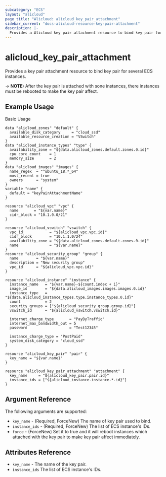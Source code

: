 ```yaml
---
subcategory: "ECS"
layout: "alicloud"
page_title: "Alicloud: alicloud_key_pair_attachment"
sidebar_current: "docs-alicloud-resource-key-pair-attachment"
description: |-
  Provides a Alicloud key pair attachment resource to bind key pair for several ECS instances.
---
```


# alicloud\_key\_pair\_attachment

Provides a key pair attachment resource to bind key pair for several ECS instances.

-> **NOTE:** After the key pair is attached with sone instances, there instances must be rebooted to make the key pair affect.

## Example Usage

Basic Usage

```
data "alicloud_zones" "default" {
  available_disk_category     = "cloud_ssd"
  available_resource_creation = "VSwitch"
}
data "alicloud_instance_types" "type" {
  availability_zone = "${data.alicloud_zones.default.zones.0.id}"
  cpu_core_count    = 1
  memory_size       = 2
}
data "alicloud_images" "images" {
  name_regex  = "^ubuntu_18.*_64"
  most_recent = true
  owners      = "system"
}
variable "name" {
  default = "keyPairAttachmentName"
}

resource "alicloud_vpc" "vpc" {
  name       = "${var.name}"
  cidr_block = "10.1.0.0/21"
}

resource "alicloud_vswitch" "vswitch" {
  vpc_id            = "${alicloud_vpc.vpc.id}"
  cidr_block        = "10.1.1.0/24"
  availability_zone = "${data.alicloud_zones.default.zones.0.id}"
  name              = "${var.name}"
}
resource "alicloud_security_group" "group" {
  name        = "${var.name}"
  description = "New security group"
  vpc_id      = "${alicloud_vpc.vpc.id}"
}

resource "alicloud_instance" "instance" {
  instance_name   = "${var.name}-${count.index + 1}"
  image_id        = "${data.alicloud_images.images.images.0.id}"
  instance_type   = "${data.alicloud_instance_types.type.instance_types.0.id}"
  count           = 2
  security_groups = ["${alicloud_security_group.group.id}"]
  vswitch_id      = "${alicloud_vswitch.vswitch.id}"

  internet_charge_type       = "PayByTraffic"
  internet_max_bandwidth_out = 5
  password                   = "Test12345"

  instance_charge_type = "PostPaid"
  system_disk_category = "cloud_ssd"
}

resource "alicloud_key_pair" "pair" {
  key_name = "${var.name}"
}

resource "alicloud_key_pair_attachment" "attachment" {
  key_name     = "${alicloud_key_pair.pair.id}"
  instance_ids = ["${alicloud_instance.instance.*.id}"]
}
```
## Argument Reference

The following arguments are supported:

* `key_name` - (Required, ForceNew) The name of key pair used to bind.
* `instance_ids` - (Required, ForceNew) The list of ECS instance's IDs.
* `force` - (ForceNew) Set it to true and it will reboot instances which attached with the key pair to make key pair affect immediately.

## Attributes Reference

* `key_name` - The name of the key pair.
* `instance_ids` The list of ECS instance's IDs.
